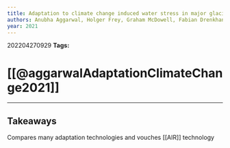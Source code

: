 ```yaml
---
title: Adaptation to climate change induced water stress in major glacierized mountain regions
authors: Anubha Aggarwal, Holger Frey, Graham McDowell, Fabian Drenkhan, Marcus Nüsser, Adina Racoviteanu, Martin Hoelzle
year: 2021
---
```


202204270929
**Tags:** 

# [[@aggarwalAdaptationClimateChange2021]]




---
## Takeaways
Compares many adaptation technologies and vouches [[AIR]] technology

